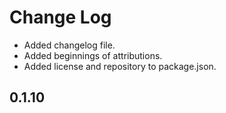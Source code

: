 # Change Log

* Added changelog file.
* Added beginnings of attributions.
* Added license and repository to package.json.

## 0.1.10

